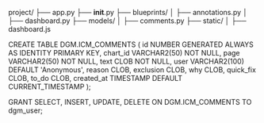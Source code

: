 project/
├── app.py
├── __init__.py
├── blueprints/
│   ├── annotations.py
│   ├── dashboard.py
├── models/
│   ├── comments.py
├── static/
│   ├── dashboard.js


CREATE TABLE DGM.ICM_COMMENTS (
    id NUMBER GENERATED ALWAYS AS IDENTITY PRIMARY KEY,
    chart_id VARCHAR2(50) NOT NULL,
    page VARCHAR2(50) NOT NULL,
    text CLOB NOT NULL,
    user VARCHAR2(100) DEFAULT 'Anonymous',
    reason CLOB,
    exclusion CLOB,
    why CLOB,
    quick_fix CLOB,
    to_do CLOB,
    created_at TIMESTAMP DEFAULT CURRENT_TIMESTAMP
);

GRANT SELECT, INSERT, UPDATE, DELETE ON DGM.ICM_COMMENTS TO dgm_user;
